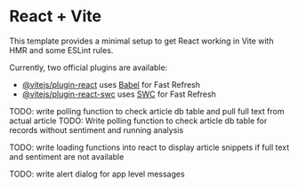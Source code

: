 # React + Vite

This template provides a minimal setup to get React working in Vite with HMR and some ESLint rules.

Currently, two official plugins are available:

- [@vitejs/plugin-react](https://github.com/vitejs/vite-plugin-react/blob/main/packages/plugin-react/README.md) uses [Babel](https://babeljs.io/) for Fast Refresh
- [@vitejs/plugin-react-swc](https://github.com/vitejs/vite-plugin-react-swc) uses [SWC](https://swc.rs/) for Fast Refresh

TODO: write polling function to check article db table and pull full text from actual article
TODO: Write polling function to check article db table for records without sentiment and running analysis

TODO: write loading functions into react to display article snippets if full text and sentiment are not available

TODO: write alert dialog for app level messages
